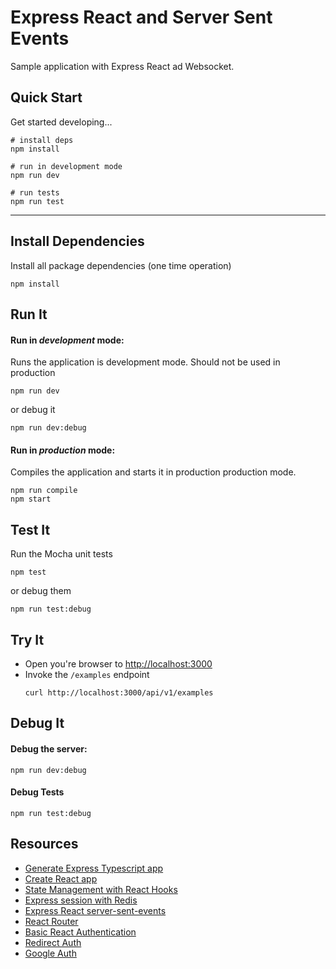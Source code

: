 # Express React and Server Sent Events

Sample application with Express React ad Websocket.

## Quick Start

Get started developing...

```shell
# install deps
npm install

# run in development mode
npm run dev

# run tests
npm run test
```

---

## Install Dependencies

Install all package dependencies (one time operation)

```shell
npm install
```

## Run It
#### Run in *development* mode:
Runs the application is development mode. Should not be used in production

```shell
npm run dev
```

or debug it

```shell
npm run dev:debug
```

#### Run in *production* mode:

Compiles the application and starts it in production production mode.

```shell
npm run compile
npm start
```

## Test It

Run the Mocha unit tests

```shell
npm test
```

or debug them

```shell
npm run test:debug
```

## Try It
* Open you're browser to [http://localhost:3000](http://localhost:3000)
* Invoke the `/examples` endpoint 
  ```shell
  curl http://localhost:3000/api/v1/examples
  ```


## Debug It

#### Debug the server:

```
npm run dev:debug
```

#### Debug Tests

```
npm run test:debug
```

## Resources

* [Generate Express Typescript app](https://github.com/cdimascio/generator-express-no-stress-typescript)
* [Create React app](https://create-react-app.dev/docs/getting-started)
* [State Management with React Hooks](https://medium.com/simply/state-management-with-react-hooks-and-context-api-at-10-lines-of-code-baf6be8302c)
* [Express session with Redis](https://codeforgeek.com/using-redis-to-handle-session-in-node-js/)
* [Express React server-sent-events](https://alligator.io/nodejs/server-sent-events-build-realtime-app/)
* [React Router](https://reacttraining.com/react-router/web/example/basic)
* [Basic React Authentication](https://medium.com/better-programming/building-basic-react-authentication-e20a574d5e71)
* [Redirect Auth](https://reacttraining.com/react-router/web/example/auth-workflow)
* [Google Auth](https://medium.com/authpack/easy-google-auth-with-node-js-99ac40b97f4c)
